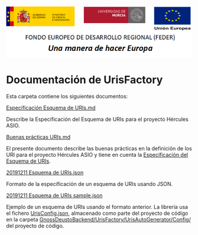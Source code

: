 ![](./media/CabeceraDocumentosMD.png)

# Documentación de UrisFactory

Esta carpeta contiene los siguientes documentos:

[Especificación Esquema de URIs.md](Especificaci%C3%B3n%20Esquema%20de%20URIs.md)

Describe la Especificación del Esquema de URIs para el proyecto Hércules ASIO.

[Buenas prácticas URIs.md](Buenas%20pr%C3%A1cticas%20URIs.md)

El presente documento describe las buenas prácticas en la definición de los URI para el 
proyecto Hércules ASIO y tiene en cuenta la [Especificación del Esquema de URIs](Especificaci%C3%B3n%20Esquema%20de%20URIs.md).

[20191211 Esquema de URIs.json](20191211%20Esquema%20de%20URIs.json)

Formato de la especificación de un esquema de URIs usando JSON.

[20191211 Esquema de URIs sample.json](20191211%20Esquema%20de%20URIs%20sample.json)

Ejemplo de un esquema de URIs usando el formato anterior. La librería usa el fichero [UrisConfig.json](https://github.com/HerculesCRUE/GnossDeustoBackend/tree/master/Hercules.Asio.UrisFactory/UrisAutoGenerator/Config/UrisConfig.json), 
almacenado como parte del proyecto de código en la carpeta 
[GnossDeustoBackend/UrisFactory/UrisAutoGenerator/Config/](https://github.com/HerculesCRUE/GnossDeustoBackend/tree/master/Hercules.Asio.UrisFactory/UrisAutoGenerator/Config) del proyecto de código.